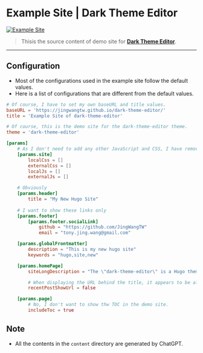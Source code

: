 # Example Site | Dark Theme Editor 
[![Example Site](https://github.com/JingWangTW/dark-theme-editor/actions/workflows/hugo.yml/badge.svg)](https://github.com/JingWangTW/dark-theme-editor/actions/workflows/hugo.yml)

> Thisis the source content of demo site for [**Dark Theme Editor**](https://github.com/JingWangTW/dark-theme-editor).

---

## Configuration
* Most of the configurations used in the example site follow the default values.
* Here is a list of configurations that are different from the default values.
```toml
# Of course, I have to set my own baseURL and title values.
baseURL = 'https://jingwangtw.github.io/dark-theme-editor/'
title = 'Example Site of dark-theme-editor'

# Of course, this is the demo site for the dark-theme-editor theme.
theme = 'dark-theme-editor'

[params]
    # As I don't need to add any other JavaScript and CSS, I have removed the following items.
    [params.site]
        localCss = []
        externalCss = []
        localJs = []
        externalJs = []

    # Obviously
    [params.header]
        title = "My New Hugo Site"
    
    # I want to show these links only
    [params.footer]
        [params.footer.socialLink]
            github = "https://github.com/JingWangTW"
            email = "tony.jing.wang@gmail.com"

    [params.globalFrontmatter]        
        description = "This is my new hugo site"
        keywords = "hugo,site,new"

    [params.homePage]
        siteLongDescription = "The \"dark-theme-editor\" is a Hugo theme that resembles a code editor in dark mode, suitable for developers and programmers. The customizable dark color scheme provides a modern and professional appearance and may alleviate eye strain. Overall, it's a practical and visually appealing theme for creating a distinctive website."

        # When displaying the URL behind the title, it appears to be all messed up.
        recentPostShowUrl = false

    [params.page]
        # No, I don't want to show thw TOC in the demo site.
        includeToc = true
```

## Note
* All the contents in the `content` directory are generated by ChatGPT.